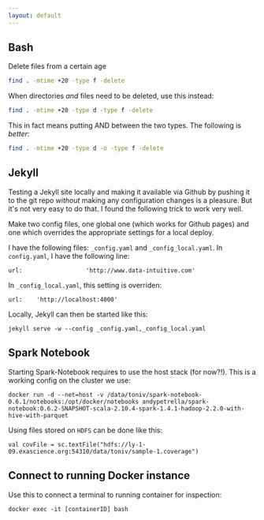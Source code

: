 ```yaml
---
layout: default
---
```


## Bash

Delete files from a certain age

```bash
find . -mtime +20 -type f -delete
```

When directories _and_ files need to be deleted, use this instead:

```bash
find . -mtime +20 -type d -type f -delete
```

This in fact means putting AND between the two types. The following is _better_:

```bash
find . -mtime +20 -type d -o -type f -delete
```


## Jekyll

Testing a Jekyll site locally and making it available via Github by pushing it to the git repo _without_ making any configuration changes is a pleasure. But it's not very easy to do that. I found the following trick to work very well.

Make two config files, one global one (which works for Github pages) and one which overrides the appropriate settings for a local deploy.

I have the following files: `_config.yaml` and `_config_local.yaml`. In `config.yaml`, I have the following line:

    url:                  'http://www.data-intuitive.com'

In `_config_local.yaml`, this setting is overriden:

    url:    'http://localhost:4000'

Locally, Jekyll can then be started like this:

    jekyll serve -w --config _config.yaml,_config_local.yaml


## Spark Notebook

Starting Spark-Notebook requires to use the host stack (for now?!). This is a working config on the cluster we use:

```
docker run -d --net=host -v /data/toniv/spark-notebook-0.6.1/notebooks:/opt/docker/notebooks andypetrella/spark-notebook:0.6.2-SNAPSHOT-scala-2.10.4-spark-1.4.1-hadoop-2.2.0-with-hive-with-parquet
```

Using files stored on `HDFS` can be done like this:

    val covFile = sc.textFile("hdfs://ly-1-09.exascience.org:54310/data/toniv/sample-1.coverage")


## Connect to running Docker instance

Use this to connect a terminal to running container for inspection:

    docker exec -it [containerID] bash



